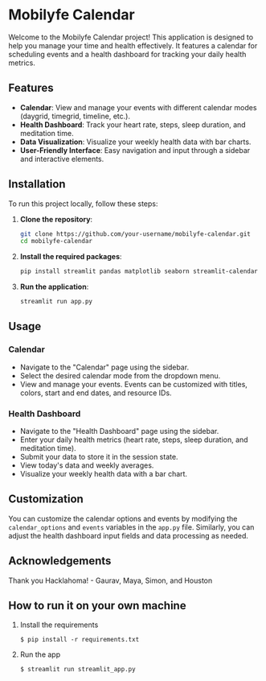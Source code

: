 # Mobilyfe Calendar

Welcome to the Mobilyfe Calendar project! This application is designed to help you manage your time and health effectively. It features a calendar for scheduling events and a health dashboard for tracking your daily health metrics.

## Features

- **Calendar**: View and manage your events with different calendar modes (daygrid, timegrid, timeline, etc.).
- **Health Dashboard**: Track your heart rate, steps, sleep duration, and meditation time.
- **Data Visualization**: Visualize your weekly health data with bar charts.
- **User-Friendly Interface**: Easy navigation and input through a sidebar and interactive elements.

## Installation

To run this project locally, follow these steps:

1. **Clone the repository**:
    ```bash
    git clone https://github.com/your-username/mobilyfe-calendar.git
    cd mobilyfe-calendar
    ```

2. **Install the required packages**:
    ```bash
    pip install streamlit pandas matplotlib seaborn streamlit-calendar
    ```

3. **Run the application**:
    ```bash
    streamlit run app.py
    ```

## Usage

### Calendar

- Navigate to the "Calendar" page using the sidebar.
- Select the desired calendar mode from the dropdown menu.
- View and manage your events. Events can be customized with titles, colors, start and end dates, and resource IDs.

### Health Dashboard

- Navigate to the "Health Dashboard" page using the sidebar.
- Enter your daily health metrics (heart rate, steps, sleep duration, and meditation time).
- Submit your data to store it in the session state.
- View today's data and weekly averages.
- Visualize your weekly health data with a bar chart.

## Customization

You can customize the calendar options and events by modifying the `calendar_options` and `events` variables in the `app.py` file. Similarly, you can adjust the health dashboard input fields and data processing as needed.

## Acknowledgements

Thank you Hacklahoma! - Gaurav, Maya, Simon, and Houston

## How to run it on your own machine

1. Install the requirements

   ```
   $ pip install -r requirements.txt
   ```

2. Run the app

   ```
   $ streamlit run streamlit_app.py
   ```
